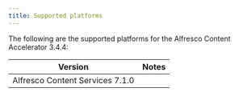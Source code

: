 ```yaml
---
title: Supported platforms
---
```


The following are the supported platforms for the Alfresco Content Accelerator 3.4.4:

|Version|Notes|
|-------|-----|
|Alfresco Content Services 7.1.0||


